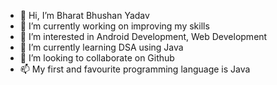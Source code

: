 - 👋 Hi, I’m Bharat Bhushan Yadav
- 🔭 I’m currently working on improving my skills
- 👀 I’m interested in Android Development, Web Development
- 🌱 I’m currently learning DSA using Java
- 💞️ I’m looking to collaborate on Github
- 📫 My first and favourite programming language is Java

<!---
Bharat-Yadav-11/Bharat-Yadav-11 is a ✨ special ✨ repository because its `README.md` (this file) appears on your GitHub profile.
You can click the Preview link to take a look at your changes.
--->
